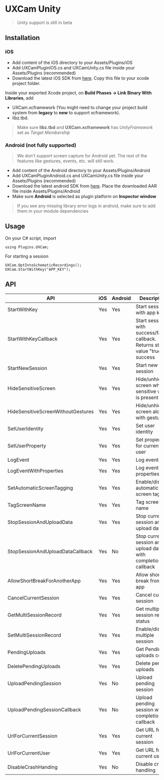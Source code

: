 # UXCam Unity
>Unity support is still in beta

## Installation

### iOS

- Add content of the iOS directory to your Assets/Plugins/iOS
- Add UXCamPluginIOS.cs and UXCamUnity.cs file inside your Assets/Plugins (recommended)
- Download the latest iOS SDK from [here](https://github.com/uxcam/ios-sdk/raw/main/UXCam.xcframework.zip). Copy this file to your xcode project folder.

Inside your exported Xcode project, on **Build Phases -> Link Binary With Libraries**, add
- UXCam.xcframework (You might need to change your project build system from **legacy** to **new** to support xcframework).
- libz.tbd.
>Make sure **libz.tbd** and **UXCam.xcframework** has *UnityFramework* set as *Target Membership*

### Android (not fully supported)
>We don't support screen capture for Android yet. The rest of the features like gestures, events, etc. will still work.

- Add content of the Android directory to your Assets/Plugins/Android
- Add UXCamPluginAndroid.cs and UXCamUnity.cs file inside your Assets/Plugins (recommended)
- Download the latest android SDK from [here](https://s3-eu-west-1.amazonaws.com/sdk.uxcam.com/android/com/uxcam/uxcam/3.3.5/uxcam-3.3.5.aar). Place the downloaded AAR file inside Assets/Plugins/Android
- Make sure **Android** is selected as plugin platform on **Inspector window**
>If you see any missing library error logs in android, make sure to add them in your module dependencies

## Usage
On your C# script, import
```
using Plugins.UXCam;
```

For starting a session
```
UXCam.OptIntoSchematicRecordings();
UXCam.StartWithKey("APP_KEY");
```

## API
API | iOS | Android | Description
----|----|----|----
StartWithKey | Yes | Yes | Start session with app key
StartWithKeyCallback | Yes | Yes | Start session with success/failure callback. Returns string value "true" on success
StartNewSession | Yes | Yes | Start new session
HideSensitiveScreen | Yes | Yes | Hide/unhide screen while sensitive view is present
HideSensitiveScreenWithoutGestures | Yes | Yes | Hide/unhide screen along with gestures
SetUserIdentity| Yes | Yes |Set user identity
SetUserProperty | Yes | Yes | Set property for current user
LogEvent | Yes | Yes| Log event
LogEventWithProperties |Yes | Yes | Log event with properties
SetAutomaticScreenTagging | Yes | Yes | Enable/disable automatic screen tagging
TagScreenName | Yes | Yes | Tag screen name
StopSessionAndUploadData | Yes | Yes | Stop current session and upload data
StopSessionAndUploadDataCallback| Yes | No | Stop current session and upload data with completion callback
AllowShortBreakForAnotherApp | Yes | Yes | Allow short break from app
CancelCurrentSession | Yes | Yes | Cancel current session
GetMultiSessionRecord | Yes | Yes | Get multiple session record status
SetMultiSessionRecord | Yes | Yes | Enable/disable multiple session 
PendingUploads | Yes | Yes | Get Pending uploads count
DeletePendingUploads | Yes | Yes | Delete pending uploads
UploadPendingSession | Yes | No | Upload pending session
UploadPendingSessionCallback | Yes | No | Upload pending session with completion callback
UrlForCurrentSession | Yes | Yes | Get URL for current session
UrlForCurrentUser | Yes | Yes | Get URL for current user
DisableCrashHanding | Yes | No | Disable crash handling
